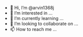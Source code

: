 - 👋 Hi, I’m @arvin1368j
- 👀 I’m interested in ...
- 🌱 I’m currently learning ...
- 💞️ I’m looking to collaborate on ...
- 📫 How to reach me ...

<!---
arvin1368j/arvin1368j is a ✨ special ✨ repository because its `README.md` (this file) appears on your GitHub profile.
You can click the Preview link to take a look at your changes.
--->

